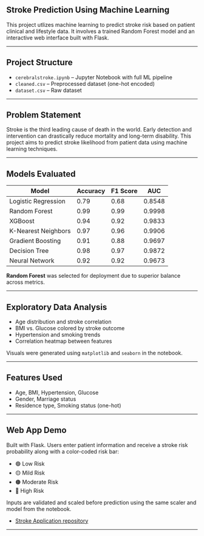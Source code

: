 ## Stroke Prediction Using Machine Learning

This project utlizes machine learning to predict stroke risk based on patient clinical and lifestyle data. It involves a trained Random Forest model and an interactive web interface built with Flask.

---

## Project Structure

- `cerebralstroke.ipynb` – Jupyter Notebook with full ML pipeline
- `cleaned.csv` – Preprocessed dataset (one-hot encoded)
- `dataset.csv` – Raw dataset

---

## Problem Statement

Stroke is the third leading cause of death in the world. Early detection and intervention can drastically reduce mortality and long-term disability. This project aims to predict stroke likelihood from patient data using machine learning techniques.

---

## Models Evaluated

| Model               | Accuracy | F1 Score | AUC    |
|---------------------|----------|----------|--------|
| Logistic Regression | 0.79     | 0.68     | 0.8548 |
| Random Forest       | 0.99     | 0.99     | 0.9998 |
| XGBoost             | 0.94     | 0.92     | 0.9833 |
| K-Nearest Neighbors | 0.97     | 0.96     | 0.9906 |
| Gradient Boosting   | 0.91     | 0.88     | 0.9697 |
| Decision Tree       | 0.98     | 0.97     | 0.9872 |
| Neural Network      | 0.92     | 0.92     | 0.9673 |

**Random Forest** was selected for deployment due to superior balance across metrics.

---

## Exploratory Data Analysis

- Age distribution and stroke correlation
- BMI vs. Glucose colored by stroke outcome
- Hypertension and smoking trends
- Correlation heatmap between features

Visuals were generated using `matplotlib` and `seaborn` in the notebook.

---

## Features Used

- Age, BMI, Hypertension, Glucose
- Gender, Marriage status
- Residence type, Smoking status (one-hot)

---

## Web App Demo

Built with Flask. Users enter patient information and receive a stroke risk probability along with a color-coded risk bar:

- 🟢 Low Risk
- 🟡 Mild Risk
- 🟠 Moderate Risk
- 🔴 High Risk

Inputs are validated and scaled before prediction using the same scaler and model from the notebook.
- [Stroke Application repository](https://github.com/BrandyRumRum/Stroke-Application)
---

